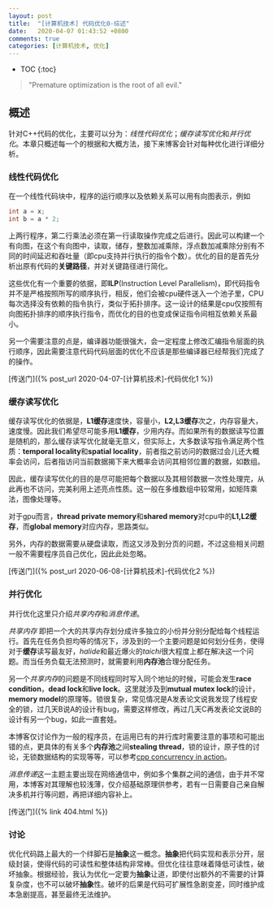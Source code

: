 ```yaml
---
layout: post
title:  "[计算机技术] 代码优化0-综述"
date:   2020-04-07 01:43:52 +0800
comments: true
categories: [计算机技术, 优化]
---
```


* TOC
{:toc}

> "Premature optimization is the root of all evil."

## 概述

针对C++代码的优化，主要可以分为：*线性代码优化*；*缓存读写优化*和*并行优化*。本章只概述每一个的根据和大概方法，接下来博客会针对每种优化进行详细分析。

### 线性代码优化

在一个线性代码块中，程序的运行顺序以及依赖关系可以用有向图表示，例如

```c++
int a = x;
int b = a * 2;
```

上两行程序，第二行乘法必须在第一行读取操作完成之后进行。因此可以构建一个有向图，在这个有向图中，读取，储存，整数加减乘除，浮点数加减乘除分别有不同的时间延迟和吞吐量（即cpu支持并行执行的指令个数）。优化的目的是首先分析出原有代码的**关键路径**，并对关键路径进行简化。

这些优化有一个重要的依据，即**ILP**(Instruction Level Parallelism)，即代码指令并不是严格按照所写的顺序执行，相反，他们会被cpu硬件送入一个池子里，CPU每次选择没有依赖的指令执行，类似于拓扑排序。这一设计的结果是cpu仅按照有向图拓扑排序的顺序执行指令，而优化的目的也变成保证指令间相互依赖关系最小。

另一个需要注意的点是，编译器功能很强大，会一定程度上修改汇编指令层面的执行顺序，因此需要注意代码代码层面的优化不应该是那些编译器已经帮我们完成了的操作。

[传送门]({% post_url 2020-04-07-[计算机技术]-代码优化1 %})

### 缓存读写优化

缓存读写优化的依据是，**L1缓存**速度快，容量小，**L2,L3缓存**次之，内存容量大，速度慢。因此我们希望尽可能多用**L1缓存**，少用内存。而如果所有的数据读写位置是随机的，那么缓存读写优化就毫无意义，但实际上，大多数读写指令满足两个性质：**temporal locality**和**spatial locality**，前者指之前访问的数据过会儿还大概率会访问，后者指访问当前数据揭下来大概率会访问其相邻位置的数据，如数组。

因此，缓存读写优化的目的是尽可能把每个数据以及其相邻数据一次性处理完，从此再也不访问，完美利用上述亮点性质。这一般在多维数组中较常用，如矩阵乘法，图像处理等。

对于gpu而言，**thread private memory**和**shared memory**对cpu中的**L1,L2缓存**，而**global memory**对应内存，思路类似。

另外，内存的数据需要从硬盘读取，而这又涉及到分页的问题，不过这些相关问题一般不需要程序员自己优化，因此此处忽略。

[传送门]({% post_url 2020-06-08-[计算机技术]-代码优化2 %})

### 并行优化

并行优化这里只介绍*共享内存*和*消息传递*。

*共享内存* 即把一个大的共享内存划分成许多独立的小份并分别分配给每个线程运行。首先在任务负担均等的情况下，涉及到的一个主要问题是如何划分任务，使得对于**缓存**读写最友好，*halide*和最近爆火的*taichi*很大程度上都在解决这一个问题。而当任务负载无法预测时，就需要利用**内存池**合理分配任务。

另一个*共享内存*的问题是不同线程同时写入同个地址的时候，可能会发生**race condition**，**dead lock**和**live lock**。这里就涉及到**mutual mutex lock**的设计，**memory model**的原理等。锁很复杂，常见情况是A发表论文说我发现了线程安全的锁，过几天B说A的设计有bug，需要这样修改，再过几天C再发表论文说B的设计有另一个bug，如此一直套娃。

本博客仅讨论作为一般的程序员，在运用已有的并行库时需要注意的事项和可能出错的点，更具体的有关多个**内存池**之间**stealing thread**，锁的设计，原子性的讨论，无锁数据结构的实现等等，可以参考[cpp concurrency in action](https://chenxiaowei.gitbook.io/cpp_concurrency_in_action/)。

*消息传递*这一主题主要出现在网络通信中，例如多个集群之间的通信，由于并不常用，本博客对其理解也较浅薄，仅介绍基础原理供参考，若有一日需要自己亲自解决多机并行等问题，再把详细内容补上。

[传送门]({% link 404.html %})

### 讨论

优化代码路上最大的一个绊脚石是**抽象**这一概念。**抽象**把代码实现和表示分开，层级封装，使得代码的可读性和整体结构非常棒。但优化往往意味着降低可读性，破坏抽象。根据经验，我认为优化一定要为**抽象**让道，即使付出额外的不需要的计算复杂度，也不可以破坏**抽象**性。破坏的后果是代码可扩展性急剧变差，同时维护成本急剧提高，甚至最终无法维护。
